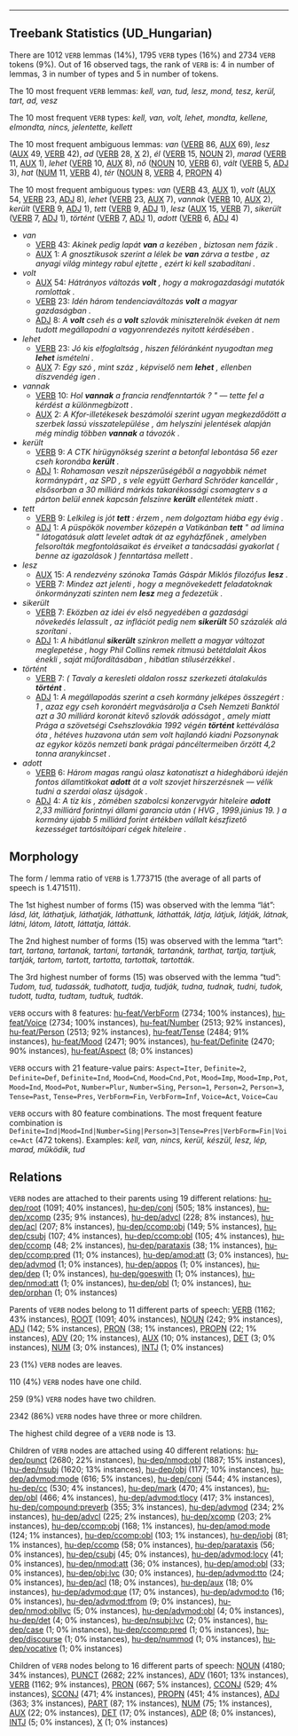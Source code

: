 

--------------------------------------------------------------------------------

## Treebank Statistics (UD_Hungarian)

There are 1012 `VERB` lemmas (14%), 1795 `VERB` types (16%) and 2734 `VERB` tokens (9%).
Out of 16 observed tags, the rank of `VERB` is: 4 in number of lemmas, 3 in number of types and 5 in number of tokens.

The 10 most frequent `VERB` lemmas: <em>kell, van, tud, lesz, mond, tesz, kerül, tart, ad, vesz</em>

The 10 most frequent `VERB` types:  <em>kell, van, volt, lehet, mondta, kellene, elmondta, nincs, jelentette, kellett</em>

The 10 most frequent ambiguous lemmas: <em>van</em> ([VERB]() 86, [AUX]() 69), <em>lesz</em> ([AUX]() 49, [VERB]() 42), <em>ad</em> ([VERB]() 28, [X]() 2), <em>él</em> ([VERB]() 15, [NOUN]() 2), <em>marad</em> ([VERB]() 11, [AUX]() 1), <em>lehet</em> ([VERB]() 10, [AUX]() 8), <em>nő</em> ([NOUN]() 10, [VERB]() 6), <em>vált</em> ([VERB]() 5, [ADJ]() 3), <em>hat</em> ([NUM]() 11, [VERB]() 4), <em>tér</em> ([NOUN]() 8, [VERB]() 4, [PROPN]() 4)

The 10 most frequent ambiguous types:  <em>van</em> ([VERB]() 43, [AUX]() 1), <em>volt</em> ([AUX]() 54, [VERB]() 23, [ADJ]() 8), <em>lehet</em> ([VERB]() 23, [AUX]() 7), <em>vannak</em> ([VERB]() 10, [AUX]() 2), <em>került</em> ([VERB]() 9, [ADJ]() 1), <em>tett</em> ([VERB]() 9, [ADJ]() 1), <em>lesz</em> ([AUX]() 15, [VERB]() 7), <em>sikerült</em> ([VERB]() 7, [ADJ]() 1), <em>történt</em> ([VERB]() 7, [ADJ]() 1), <em>adott</em> ([VERB]() 6, [ADJ]() 4)


* <em>van</em>
  * [VERB]() 43: <em>Akinek pedig lapát <b>van</b> a kezében , biztosan nem fázik .</em>
  * [AUX]() 1: <em>A gnosztikusok szerint a lélek be <b>van</b> zárva a testbe , az anyagi világ mintegy rabul ejtette , ezért ki kell szabadítani .</em>
* <em>volt</em>
  * [AUX]() 54: <em>Hátrányos változás <b>volt</b> , hogy a makrogazdasági mutatók romlottak .</em>
  * [VERB]() 23: <em>Idén három tendenciaváltozás <b>volt</b> a magyar gazdaságban .</em>
  * [ADJ]() 8: <em>A <b>volt</b> cseh és a <b>volt</b> szlovák miniszterelnök éveken át nem tudott megállapodni a vagyonrendezés nyitott kérdésében .</em>
* <em>lehet</em>
  * [VERB]() 23: <em>Jó kis elfoglaltság , hiszen félóránként nyugodtan meg <b>lehet</b> ismételni .</em>
  * [AUX]() 7: <em>Egy szó , mint száz , képviselő nem <b>lehet</b> , ellenben díszvendég igen .</em>
* <em>vannak</em>
  * [VERB]() 10: <em>Hol <b>vannak</b> a francia rendfenntartók ? " — tette fel a kérdést a különmegbízott .</em>
  * [AUX]() 2: <em>A Kfor-illetékesek beszámolói szerint ugyan megkezdődött a szerbek lassú visszatelepülése , ám helyszíni jelentések alapján még mindig többen <b>vannak</b> a távozók .</em>
* <em>került</em>
  * [VERB]() 9: <em>A CTK hírügynökség szerint a betonfal lebontása 56 ezer cseh koronába <b>került</b> .</em>
  * [ADJ]() 1: <em>Rohamosan veszít népszerűségéből a nagyobbik német kormánypárt , az SPD , s vele együtt Gerhard Schröder kancellár , elsősorban a 30 milliárd márkás takarékossági csomagterv s a párton belül ennek kapcsán felszínre <b>került</b> ellentétek miatt .</em>
* <em>tett</em>
  * [VERB]() 9: <em>Lelkileg is jót <b>tett</b> : érzem , nem dolgoztam hiába egy évig .</em>
  * [ADJ]() 1: <em>A püspökök november közepén a Vatikánban <b>tett</b> " ad limina " látogatásuk alatt levelet adtak át az egyházfőnek , amelyben felsorolták megfontolásaikat és érveiket a tanácsadási gyakorlat ( benne az igazolások ) fenntartása mellett .</em>
* <em>lesz</em>
  * [AUX]() 15: <em>A rendezvény szónoka Tamás Gáspár Miklós filozófus <b>lesz</b> .</em>
  * [VERB]() 7: <em>Mindez azt jelenti , hogy a megnövekedett feladatoknak önkormányzati szinten nem <b>lesz</b> meg a fedezetük .</em>
* <em>sikerült</em>
  * [VERB]() 7: <em>Eközben az idei év első negyedében a gazdasági növekedés lelassult , az inflációt pedig nem <b>sikerült</b> 50 százalék alá szorítani .</em>
  * [ADJ]() 1: <em>A hibátlanul <b>sikerült</b> szinkron mellett a magyar változat meglepetése , hogy Phil Collins remek ritmusú betétdalait Ákos énekli , saját műfordításában , hibátlan stílusérzékkel .</em>
* <em>történt</em>
  * [VERB]() 7: <em>( Tavaly a keresleti oldalon rossz szerkezeti átalakulás <b>történt</b> .</em>
  * [ADJ]() 1: <em>A megállapodás szerint a cseh kormány jelképes összegért : 1 , azaz egy cseh koronáért megvásárolja a Cseh Nemzeti Banktól azt a 30 milliárd koronát kitevő szlovák adósságot , amely miatt Prága a szövetségi Csehszlovákia 1992 végén <b>történt</b> kettéválása óta , hétéves huzavona után sem volt hajlandó kiadni Pozsonynak az egykor közös nemzeti bank prágai páncéltermeiben őrzött 4,2 tonna aranykincset .</em>
* <em>adott</em>
  * [VERB]() 6: <em>Három magas rangú olasz katonatiszt a hidegháború idején fontos államtitkokat <b>adott</b> át a volt szovjet hírszerzésnek — vélik tudni a szerdai olasz újságok .</em>
  * [ADJ]() 4: <em>A tíz kis , zömében szabolcsi konzervgyár hiteleire <b>adott</b> 2,33 milliárd forintnyi állami garancia után ( HVG , 1999.június 19. ) a kormány újabb 5 milliárd forint értékben vállalt készfizető kezességet tartósítóipari cégek hiteleire .</em>

## Morphology

The form / lemma ratio of `VERB` is 1.773715 (the average of all parts of speech is 1.471511).

The 1st highest number of forms (15) was observed with the lemma “lát”: <em>lásd, lát, láthatjuk, láthatják, láthattunk, láthatták, látja, látjuk, látják, látnak, látni, látom, látott, láttatja, látták</em>.

The 2nd highest number of forms (15) was observed with the lemma “tart”: <em>tart, tartana, tartanak, tartani, tartanák, tartanánk, tarthat, tartja, tartjuk, tartják, tartom, tartott, tartotta, tartottak, tartották</em>.

The 3rd highest number of forms (15) was observed with the lemma “tud”: <em>Tudom, tud, tudassák, tudhatott, tudja, tudják, tudna, tudnak, tudni, tudok, tudott, tudta, tudtam, tudtuk, tudták</em>.

`VERB` occurs with 8 features: [hu-feat/VerbForm]() (2734; 100% instances), [hu-feat/Voice]() (2734; 100% instances), [hu-feat/Number]() (2513; 92% instances), [hu-feat/Person]() (2513; 92% instances), [hu-feat/Tense]() (2484; 91% instances), [hu-feat/Mood]() (2471; 90% instances), [hu-feat/Definite]() (2470; 90% instances), [hu-feat/Aspect]() (8; 0% instances)

`VERB` occurs with 21 feature-value pairs: `Aspect=Iter`, `Definite=2`, `Definite=Def`, `Definite=Ind`, `Mood=Cnd`, `Mood=Cnd,Pot`, `Mood=Imp`, `Mood=Imp,Pot`, `Mood=Ind`, `Mood=Pot`, `Number=Plur`, `Number=Sing`, `Person=1`, `Person=2`, `Person=3`, `Tense=Past`, `Tense=Pres`, `VerbForm=Fin`, `VerbForm=Inf`, `Voice=Act`, `Voice=Cau`

`VERB` occurs with 80 feature combinations.
The most frequent feature combination is `Definite=Ind|Mood=Ind|Number=Sing|Person=3|Tense=Pres|VerbForm=Fin|Voice=Act` (472 tokens).
Examples: <em>kell, van, nincs, kerül, készül, lesz, lép, marad, működik, tud</em>


## Relations

`VERB` nodes are attached to their parents using 19 different relations: [hu-dep/root]() (1091; 40% instances), [hu-dep/conj]() (505; 18% instances), [hu-dep/xcomp]() (235; 9% instances), [hu-dep/advcl]() (228; 8% instances), [hu-dep/acl]() (207; 8% instances), [hu-dep/ccomp:obj]() (149; 5% instances), [hu-dep/csubj]() (107; 4% instances), [hu-dep/ccomp:obl]() (105; 4% instances), [hu-dep/ccomp]() (48; 2% instances), [hu-dep/parataxis]() (38; 1% instances), [hu-dep/ccomp:pred]() (11; 0% instances), [hu-dep/amod:att]() (3; 0% instances), [hu-dep/advmod]() (1; 0% instances), [hu-dep/appos]() (1; 0% instances), [hu-dep/dep]() (1; 0% instances), [hu-dep/goeswith]() (1; 0% instances), [hu-dep/nmod:att]() (1; 0% instances), [hu-dep/obl]() (1; 0% instances), [hu-dep/orphan]() (1; 0% instances)

Parents of `VERB` nodes belong to 11 different parts of speech: [VERB]() (1162; 43% instances), [ROOT]() (1091; 40% instances), [NOUN]() (242; 9% instances), [ADJ]() (142; 5% instances), [PRON]() (38; 1% instances), [PROPN]() (22; 1% instances), [ADV]() (20; 1% instances), [AUX]() (10; 0% instances), [DET]() (3; 0% instances), [NUM]() (3; 0% instances), [INTJ]() (1; 0% instances)

23 (1%) `VERB` nodes are leaves.

110 (4%) `VERB` nodes have one child.

259 (9%) `VERB` nodes have two children.

2342 (86%) `VERB` nodes have three or more children.

The highest child degree of a `VERB` node is 13.

Children of `VERB` nodes are attached using 40 different relations: [hu-dep/punct]() (2680; 22% instances), [hu-dep/nmod:obl]() (1887; 15% instances), [hu-dep/nsubj]() (1620; 13% instances), [hu-dep/obj]() (1177; 10% instances), [hu-dep/advmod:mode]() (616; 5% instances), [hu-dep/conj]() (544; 4% instances), [hu-dep/cc]() (530; 4% instances), [hu-dep/mark]() (470; 4% instances), [hu-dep/obl]() (466; 4% instances), [hu-dep/advmod:tlocy]() (417; 3% instances), [hu-dep/compound:preverb]() (355; 3% instances), [hu-dep/advmod]() (234; 2% instances), [hu-dep/advcl]() (225; 2% instances), [hu-dep/xcomp]() (203; 2% instances), [hu-dep/ccomp:obj]() (168; 1% instances), [hu-dep/amod:mode]() (124; 1% instances), [hu-dep/ccomp:obl]() (103; 1% instances), [hu-dep/iobj]() (81; 1% instances), [hu-dep/ccomp]() (58; 0% instances), [hu-dep/parataxis]() (56; 0% instances), [hu-dep/csubj]() (45; 0% instances), [hu-dep/advmod:locy]() (41; 0% instances), [hu-dep/nmod:att]() (36; 0% instances), [hu-dep/amod:obl]() (33; 0% instances), [hu-dep/obj:lvc]() (30; 0% instances), [hu-dep/advmod:tto]() (24; 0% instances), [hu-dep/acl]() (18; 0% instances), [hu-dep/aux]() (18; 0% instances), [hu-dep/advmod:que]() (17; 0% instances), [hu-dep/advmod:to]() (16; 0% instances), [hu-dep/advmod:tfrom]() (9; 0% instances), [hu-dep/nmod:obllvc]() (5; 0% instances), [hu-dep/advmod:obl]() (4; 0% instances), [hu-dep/det]() (4; 0% instances), [hu-dep/nsubj:lvc]() (2; 0% instances), [hu-dep/case]() (1; 0% instances), [hu-dep/ccomp:pred]() (1; 0% instances), [hu-dep/discourse]() (1; 0% instances), [hu-dep/nummod]() (1; 0% instances), [hu-dep/vocative]() (1; 0% instances)

Children of `VERB` nodes belong to 16 different parts of speech: [NOUN]() (4180; 34% instances), [PUNCT]() (2682; 22% instances), [ADV]() (1601; 13% instances), [VERB]() (1162; 9% instances), [PRON]() (667; 5% instances), [CCONJ]() (529; 4% instances), [SCONJ]() (471; 4% instances), [PROPN]() (451; 4% instances), [ADJ]() (363; 3% instances), [PART]() (87; 1% instances), [NUM]() (75; 1% instances), [AUX]() (22; 0% instances), [DET]() (17; 0% instances), [ADP]() (8; 0% instances), [INTJ]() (5; 0% instances), [X]() (1; 0% instances)

